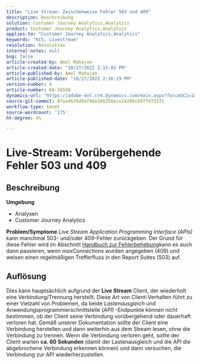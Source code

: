```yaml
---
title: "Live Stream: Zwischenweise Fehler 503 und 409"
description: Beschreibung
solution: Customer Journey Analytics,Analytics
product: Customer Journey Analytics,Analytics
applies-to: "Customer Journey Analytics,Analytics"
keywords: "KCS, Livestream"
resolution: Resolution
internal-notes: null
bug: false
article-created-by: Amol Mahajan
article-created-date: "10/27/2022 2:15:02 PM"
article-published-by: Amol Mahajan
article-published-date: "10/27/2022 2:16:19 PM"
version-number: 4
article-number: KA-16598
dynamics-url: "https://adobe-ent.crm.dynamics.com/main.aspx?forceUCI=1&pagetype=entityrecord&etn=knowledgearticle&id=ac1f17bc-0156-ed11-bba2-6045bd006793"
source-git-commit: 8faa4626d9af98e586356ece24296c697fb731f1
workflow-type: tm+mt
source-wordcount: '175'
ht-degree: 4%

---
```


# Live-Stream: Vorübergehende Fehler 503 und 409

## Beschreibung

<b>Umgebung</b>
- Analysen
- Customer Journey Analytics

<b>Problem/Symptome</b>
*Live Stream Application Programming Interface (APIs)* kann manchmal 503- und/oder 409-Fehler zurückgeben. Der Grund für diese Fehler wird im Abschnitt [Handbuch zur Fehlerbehebung](https://github.com/AdobeDocs/analytics-1.4-apis/blob/master/docs/live-stream-api/troubleshooting.md)kann es auch dann passieren, wenn *maxConnections* wurden angegeben (409) und weisen einen regelmäßigen Trefferfluss in den Report Suites (503) auf.


## Auflösung


Dies kann hauptsächlich aufgrund der <b>Live Stream</b> Client, der wiederholt eine Verbindung/Trennung herstellt. Diese Art von Client-Verhalten führt zu einer Vielzahl von Problemen, da beide *Lastenausgleich* und Anwendungsprogrammierschnittstelle (*API)* -Endpunkte können nicht bestimmen, ob der Client seine Verbindung vorübergehend oder dauerhaft verloren hat. Gemäß unserer Dokumentation sollte der Client eine Verbindung herstellen und dann weiterhin aus dem Stream lesen, ohne die Verbindung zu trennen. Wenn die Verbindung verloren geht, sollte der Client warten <b>ca. 60 Sekunden</b> (damit der Lastenausgleich und die API die abgebrochene Verbindung erkennen können) und dann versuchen, die Verbindung zur API wiederherzustellen.
